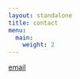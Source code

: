 ```yaml
---
layout: standalone
title: contact
menu:
  main:
    weight: 2
---
```


[email](mailto:brian@mutualaid.info)
